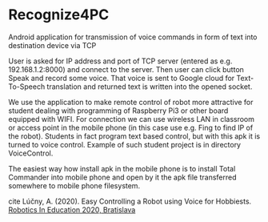 # Recognize4PC
Android application for transmission of voice commands in form of text into destination device via TCP

User is asked for IP address and port of TCP server (entered as e.g. 192.168.1.2:8000) and connect to the server. 
Then user can click button Speak and record some voice. That voice is sent to Google cloud for Text-To-Speech translation
and returned text is written into the opened socket.

We use the application to make remote control of robot more attractive for student dealing with programming of Raspberry Pi3 
or other board equipped with WIFI. For connection we can use wireless LAN in classroom or access point in the mobile phone 
(in this case use e.g. Fing to find IP of the robot). Students in fact program text based control, but with this apk 
it is turned to voice control. Example of such student project is in directory VoiceControl.

The easiest way how install apk in the mobile phone is to install Total Commander into mobile phone and open by it the apk file
transferred somewhere to mobile phone filesystem.

cite Lúčny, A. (2020). Easy Controlling a Robot using Voice for Hobbiests. <a href="http://www.agentspace.org/andy/lucny-rie2020.pdf">Robotics In Education 2020, Bratislava</a>
